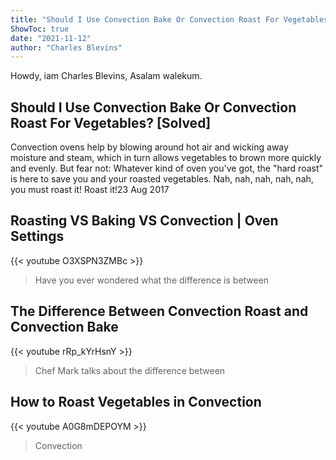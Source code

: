 ```yaml
---
title: "Should I Use Convection Bake Or Convection Roast For Vegetables? [Solved]"
ShowToc: true 
date: "2021-11-12"
author: "Charles Blevins" 
---
```


Howdy, iam Charles Blevins, Asalam walekum.
## Should I Use Convection Bake Or Convection Roast For Vegetables? [Solved]
Convection ovens help by blowing around hot air and wicking away moisture and steam, which in turn allows vegetables to brown more quickly and evenly. But fear not: Whatever kind of oven you've got, the "hard roast" is here to save you and your roasted vegetables. Nah, nah, nah, nah, nah, you must roast it! Roast it!23 Aug 2017

## Roasting VS Baking VS Convection | Oven Settings
{{< youtube O3XSPN3ZMBc >}}
>Have you ever wondered what the difference is between 

## The Difference Between Convection Roast and Convection Bake
{{< youtube rRp_kYrHsnY >}}
>Chef Mark talks about the difference between 

## How to Roast Vegetables in Convection
{{< youtube A0G8mDEPOYM >}}
>Convection

